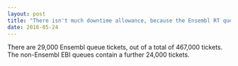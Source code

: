 ```yaml
---
layout: post
title: "There isn't much downtime allowance, because the Ensembl RT queues are just three of a total of 226 queues on this RT instance."
date: 2016-05-24
---
```


There are 29,000 Ensembl queue tickets, out of a total of 467,000 tickets. The non-Ensembl EBI queues contain a further 24,000 tickets.

